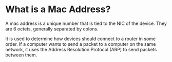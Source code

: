 # What is a Mac Address?

A mac address is a unique number that is tied to the NIC of the device. They are 6 octets, generally separated by colons.

It is used to determine how devices should connect to a router in some order. If a computer wants to send a packet to a computer on the same network, it uses the Address Resolution Protocol (ARP) to send packets between them.
